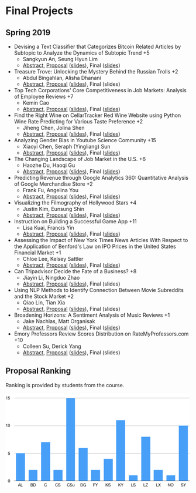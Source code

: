Final Projects
=====

## Spring 2019

* Devising a Text Classifier that Categorizes Bitcoin Related Articles by Subtopic to Analyze the Dynamics of Subtopic Trend +5
  * Sangkyun An, Seung Hyun Lim
  * [Abstract](https://drive.google.com/open?id=12GFvh9xsB2qYrg4umnOj0XjmjWD6HEr3), [Proposal](https://drive.google.com/open?id=1KFpPnRLZrYwlNLjChJiiPgUk9-I3G1vn) ([slides](https://drive.google.com/open?id=1YErA9u8OTaYI951XnJszn4MIAAd6sPY6)), Final ([slides](https://drive.google.com/file/d/1b7j-Oypy1o3akNYv-ip9335biR0Zmv_q/view?usp=sharing))
* Treasure Trove: Unlocking the Mystery Behind the Russian Trolls +2
  * Abdul Bingahlan, Alisha Dhanani
  * [Abstract](https://drive.google.com/open?id=1jQUz-HA1AWlRs1hDd686wG_o2VupYzu0), [Proposal](https://drive.google.com/open?id=1myBddIdAcs6kH9x1ZdWKBJV1Xb1cG04I) ([slides](https://drive.google.com/open?id=17QrpkWQswi0d_zcVd4oCWSO-y2G-9aFr)), Final (slides)
* Top Tech Corporations' Core Competitiveness in Job Markets: Analysis of Employee Reviews +7
  * Kemin Cao
  * [Abstract](https://drive.google.com/open?id=1RTf88J5BQAPDdNOq8HoBX_XVPdYPLoKH), [Proposal](https://drive.google.com/open?id=13nW0ssv2-uMNX1bz2Deay3Ibk8u0AjEF) ([slides](https://drive.google.com/open?id=1vxOuXTQELFwwF_yVQ2ZSaH1QVgxJubkx)), Final ([slides](https://drive.google.com/open?id=1tYuTAqIWxldX7p3_qfYGqYIW5yzpDJbA))
* Find the Right Wine on CellarTracker Red Wine Website using Python Wine Rate Predicting for Various Taste Preference +2
  * Jiheng Chen, Jolina Shen
  * [Abstract](https://drive.google.com/open?id=1MVOZodA398bd-K2p6wcGj_BseScyGj1F), [Proposal](https://drive.google.com/open?id=1pJxQT15myMmTUD51O1Yh7_cEQ8XLhlpI) ([slides](https://drive.google.com/open?id=1PtCXIPK9Rukx9ftIG8OTDVjCtjJ4c73b)), Final ([slides](https://drive.google.com/open?id=1WhiOVVfDY630lIsgg2WQ5hVofojHPQLV))
* Analyzing Gender Bias in Youtube Science Community +15
  * Xiaoyi Chen, Seraph (Yingliang) Sun
  * [Abstract](https://drive.google.com/open?id=1jttavgZMbcvFRhKvFEd6a8mnzAYBRBB-), [Proposal](https://drive.google.com/open?id=1AjL8Z-WIeO6Z713V07ITKrMg5wxxmGqr) ([slides](https://drive.google.com/open?id=16hmPNz7mryKzMkMU1ux7qfnPaE0iBzs-)), Final ([slides](https://drive.google.com/open?id=1IOnwUqOZ-Akq6Uk68CjW-xJo-H2mQ0if))
* The Changing Landscape of Job Market in the U.S. +6
  * Haozhe Du, Haoqi Gu
  * [Abstract](https://drive.google.com/open?id=1-VisxLLdfu3eK9cZoggwo-eH92BjR1Na), [Proposal](https://drive.google.com/open?id=13vFWW5ChTbJFKJl6OCEDTFldje8Xixdy) ([slides](https://drive.google.com/open?id=16RSJ3D7y75GcUqRNWtcYMbH5WJc9Ei4w)), Final ([slides](https://drive.google.com/open?id=1AHf53cwHhW21gYrqdkwcPsgyfBDSodD7))
* Predicting Revenue through Google Analytics 360: Quantitative Analysis of Google Merchandise Store +2
  * Frank Fu, Angelina You
  * [Abstract](https://drive.google.com/open?id=1itqajMVwGBPNSV5bqEr6iiAF3A0jd7f2), [Proposal](https://drive.google.com/open?id=1uQm_Uzm46LqtYwQG2DqAUbgoSlO2U2wg) ([slides](https://drive.google.com/open?id=1Am4FsX7p1nxWMrUbITt9zm_dTcrQIiMu)), Final ([slides](https://drive.google.com/open?id=1xxRdQ40rZig2xL2hqLUKmV_c5wwUIer1))
* Visualizing the Filmography of Hollywood Stars +4
  * Justin Kim, Eunsung Shin
  * [Abstract](https://drive.google.com/open?id=1-HHr3Pmy3lzR51GtiPaAIlCVoBl3MPgE), [Proposal](https://drive.google.com/open?id=1D6vQMW_JZ5iHst_4ggRNt2Up14Qsg2Sc) ([slides](https://drive.google.com/open?id=1p3FDwWStxAV_isYmo-NqFK8yKUxTLdRU)), Final ([slides](https://drive.google.com/file/d/1modiLUdlyDdbfqaBbf570fkHEiyJfS8t/view?usp=sharing))
* Instruction on Building a Successful Game App +11
  * Lisa Kuai, Francis Yin
  * [Abstract](https://drive.google.com/open?id=1CRdbVeUpM0XnKdsMSFFOO9cafM0RFwBQ), [Proposal](https://drive.google.com/open?id=1Mek9gnuszS6WaDRsWuje8HYPlllGi3wz) ([slides](https://drive.google.com/open?id=1dbIrJ9VBARy2hLSHkHOJRRtqXkzM6xYu)), Final ([slides](https://drive.google.com/open?id=1cvn8_yrefyNwlsw-mr6EMpnG2o__tXqr))
* Assessing the Impact of New York Times News Articles With Respect to the Application of Benford's Law on IPO Prices in the United States Financial Market +1
  * Chloe Lee, Kelsey Sattler
  * [Abstract](https://drive.google.com/open?id=1Xnhkc7FhzT6Kdu47awUlPJOaXvVF9CkK), [Proposal](https://drive.google.com/open?id=1jNqEt28W-jB_KXChGqymUMLBQMUOk766) ([slides](https://drive.google.com/open?id=15aSUV1zlREE91cENFJF6OgL-An-igtQe)), Final ([slides](https://drive.google.com/open?id=1KKkRXmARL2N1Ii_kX-pvP_yNkLpN8-Du))
* Can Tripadvisor Decide the Fate of a Business? +8
  * Jiayin Li, Ningduo Zhao
  * [Abstract](https://drive.google.com/open?id=1BKYJncT2G0w3nWly7l3iJFVn9CmP-CKl), [Proposal](https://drive.google.com/open?id=1-bme_l7dp3t8nc7BFjWyawCwa_H94aWb) ([slides](https://drive.google.com/open?id=1D9QN28Alc3lDdbln5Oh2Yq4NYEeensVS)), Final (slides)
* Using NLP Methods to Identify Connection Between Movie Subreddits and the Stock Market +2
  * Qiao Lin, Tian Xia
  * [Abstract](https://drive.google.com/open?id=1tjR96NkzNlu0Ggegf_xYmQ42R44FWWNi), [Proposal](https://drive.google.com/file/d/1nuN9W6rEyi0dts6D1ht5zLnal2yDj81k/view?usp=sharing) ([slides](https://drive.google.com/file/d/1H5ccgkigchgsnDWFJM_UF4WW3v08ChAN/view?usp=sharing)), Final (slides)
* Broadening Horizons: A Sentiment Analysis of Music Reviews +1
  * Jake Nachlas, Matt Organisak
  * [Abstract](https://drive.google.com/open?id=13aYgY-6Qod8ybMRxj7F9Gry3NQndSR7u), [Proposal](https://drive.google.com/open?id=1pf4IBlhvCHfBcxOqlunagVAiEVy2O53c) ([slides](https://drive.google.com/open?id=1Kigom90ED63BH9WyMdZ_GQwAGT8MYahM)), Final ([slides](https://drive.google.com/open?id=1S0uyje3sE812eOvpV7c37bwmCWiYLgJw))
* Emory Professors Review Scores Distribution on RateMyProfessors.com +10
  * Colleen Su, Derick Yang
  * [Abstract](https://drive.google.com/open?id=1RcaOA46olr7T8MRlJq9UKNk_p3BGFwSu), [Proposal](https://drive.google.com/open?id=1qAGKTT6Nw2TSpYIrqPVF7ujvwaBF4Zxo) ([slides](https://drive.google.com/open?id=1d4PbZYKsZIIuVlIEgsU2YYIugUT33AFK)), Final (slides)

## Proposal Ranking

Ranking is provided by students from the course. 
  
![Proposal Ranking](res/proposal_ranking_2019.png)


